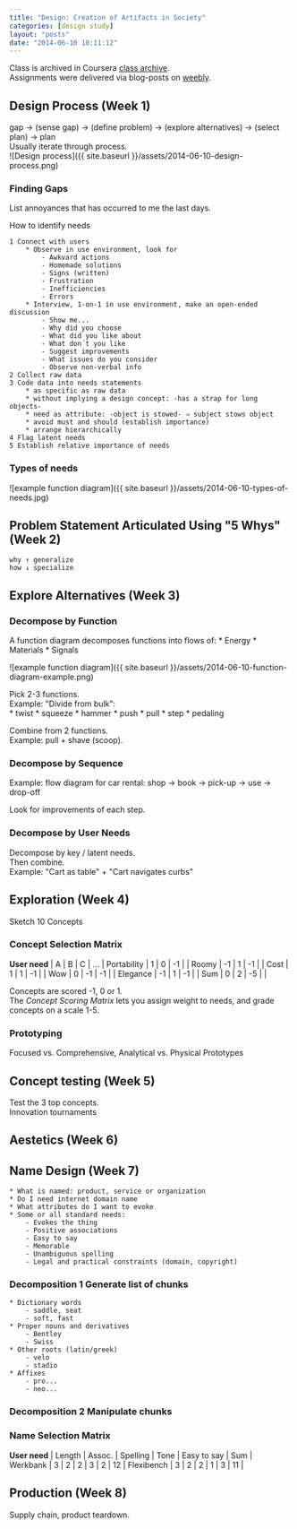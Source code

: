 ```yaml
---
title: "Design: Creation of Artifacts in Society"
categories: [design study]
layout: "posts"
date: "2014-06-10 10:11:12"
---
```



Class is archived in Coursera [class archive][design-004].  
Assignments were delivered via blog-posts on [weebly][weebly].  

## Design Process (Week 1)
gap → (sense gap) → (define problem) → (explore alternatives) → (select plan) → plan  
Usually iterate through process.  
![Design process]({{ site.baseurl }}/assets/2014-06-10-design-process.png)

### Finding Gaps
List annoyances that has occurred to me the last days.  

How to identify needs

	1 Connect with users
		* Observe in use environment, look for
			- Awkvard actions
			- Homemade solutions
			- Signs (written)
			- Frustration
			- Inefficiencies
			- Errors
		* Interview, 1-on-1 in use environment, make an open-ended discussion
			- Show me...
			- Why did you choose
			- What did you like about
			- What don´t you like
			- Suggest improvements
			- What issues do you consider
			- Observe non-verbal info
	2 Collect raw data
	3 Code data into needs statements
		* as specific as raw data
		* without implying a design concept: -has a strap for long objects-
		* need as attribute: -object is stowed- ⇒ subject stows object
		* avoid must and should (establish importance)
		* arrange hierarchically
	4 Flag latent needs
	5 Establish relative importance of needs

### Types of needs
![example function diagram]({{ site.baseurl }}/assets/2014-06-10-types-of-needs.jpg)

## Problem Statement Articulated Using "5 Whys" (Week 2)
	why ↑ generalize
	how ↓ specialize

## Explore Alternatives (Week 3)

### Decompose by Function
A function diagram decomposes functions into flows of:
	* Energy
	* Materials
	* Signals

![example function diagram]({{ site.baseurl }}/assets/2014-06-10-function-diagram-example.png)

Pick 2-3 functions.  
Example: "Divide from bulk":  
	* twist
	* squeeze
	* hammer
	* push
	* pull
	* step
	* pedaling

Combine from 2 functions.  
Example: pull + shave (scoop).

### Decompose by Sequence
Example: flow diagram for car rental:
	shop → book → pick-up → use → drop-off

Look for improvements of each step.

### Decompose by User Needs
Decompose by key / latent needs.  
Then combine.  
Example: "Cart as table" + "Cart navigates curbs"

## Exploration (Week 4)
Sketch 10 Concepts

### Concept Selection Matrix
**User need**	|  A |  B |  C | ... |
Portability		|  1 |  0 | -1 |     |
Roomy					| -1 |  1 | -1 |     |
Cost					|  1 |  1 | -1 |     |
Wow						|  0 | -1 | -1 |     |
Elegance			| -1 |  1 | -1 |     |
Sum						|  0 |  2 | -5 |     |

Concepts are scored -1, 0 or 1.  
The *Concept Scoring Matrix* lets you assign weight to needs, and grade concepts on a scale 1-5.

### Prototyping
Focused vs. Comprehensive, Analytical vs. Physical Prototypes  

## Concept testing (Week 5)
Test the 3 top concepts.  
Innovation tournaments  

## Aestetics (Week 6)


## Name Design (Week 7)
	* What is named: product, service or organization
	* Do I need internet domain name
	* What attributes do I want to evoke
	* Some or all standard needs:
		- Evokes the thing
		- Positive associations
		- Easy to say
		- Memorable
		- Unambiguous spelling
		- Legal and practical constraints (domain, copyright)

### Decomposition 1 Generate list of chunks
	* Dictionary words
		- saddle, seat
		- soft, fast
	* Proper nouns and derivatives
		- Bentley
		- Swiss
	* Other roots (latin/greek)
		- velo
		- stadio
	* Affixes
		- pro...
		- neo...

### Decomposition 2 Manipulate chunks

### Name Selection Matrix
**User need**	| Length | Assoc. | Spelling | Tone | Easy to say | Sum |
Werkbank			|  3		 |  2			| 2				 | 3    | 2				    | 12  |
Flexibench		|  3		 |  2			| 2				 | 1    | 3				    | 11  |


## Production (Week 8)
Supply chain, product teardown.




  [weebly]: http://2my.weebly.com  "blog on Weebly"
  [design-004]: https://class.coursera.org/design-004/lecture  "class archive"
